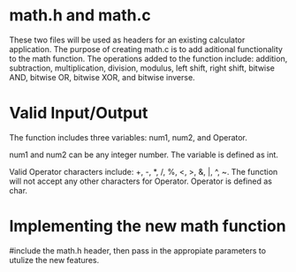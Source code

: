 # math.h and math.c

These two files will be used as headers for an existing calculator application. The purpose of creating math.c is to add aditional functionality to the math function. The operations added to the function include: addition, subtraction, multiplication, division, modulus, left shift, right shift, bitwise AND, bitwise OR, bitwise XOR, and bitwise inverse.

# Valid Input/Output

The function includes three variables: num1, num2, and Operator.

num1 and num2 can be any integer number. The variable is defined as int.

Valid Operator characters include: +, -, *, /, %, <, >, &, |, ^, ~. The function will not accept any other characters for Operator. Operator is defined as char.

# Implementing the new math function

#include the math.h header, then pass in the appropiate parameters to utulize the new features. 
